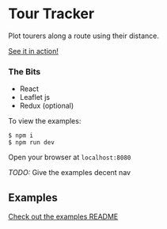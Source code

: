 # Tour Tracker

Plot tourers along a route using their distance.

[See it in action!](https://bradparker.github.io/tour-tracker/)

### The Bits

* React
* Leaflet js
* Redux (optional)

To view the examples:

```
$ npm i
$ npm run dev
```

Open your browser at `localhost:8080`

*TODO:* Give the examples decent nav

## Examples

[Check out the examples README](https://github.com/everydayhero/tour-tracker/tree/master/examples)
